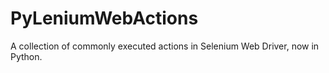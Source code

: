 # PyLeniumWebActions
A collection of commonly executed actions in Selenium Web Driver, now in Python.
